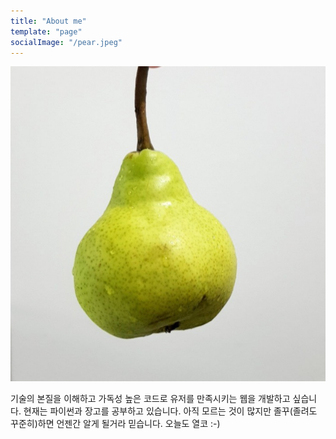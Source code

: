 ```yaml
---
title: "About me"
template: "page"
socialImage: "/pear.jpeg"
---
```



![](/pear.jpeg)


기술의 본질을 이해하고 가독성 높은 코드로 유저를 만족시키는 웹을 개발하고 싶습니다. 현재는 파이썬과 장고를 공부하고 있습니다. 아직 모르는 것이 많지만 졸꾸(졸려도 꾸준히)하면 언젠간 알게 될거라 믿습니다. 오늘도 열코 :-)

